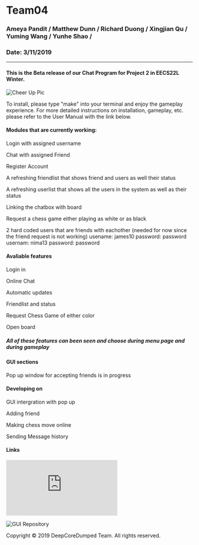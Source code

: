 # Team04
### **Ameya Pandit / Matthew Dunn  / Richard Duong  /  Xingjian Qu  / Yuming Wang  / Yunhe Shao /**
### Date: 3/11/2019
------
#### This is the Beta release of our Chat Program for Project 2 in EECS22L Winter.
![Cheer Up Pic](https://drive.google.com/uc?export=view&id=1HcgdMh43xylDkudei8wcEjn94_rRCf0T)

To install, please type "make" into your terminal and enjoy the gameplay experience. For more detailed instructions on installation, gameplay, etc. please refer to the User Manual with the link below.

#### Modules that are currently working:
  Login with assigned username

  Chat with assigned Friend

  Register Account

  A refreshing friendlist that shows friend and users as well their status

  A refreshing userlist that shows all the users in the system as well as their status

  Linking the chatbox with board

  Request a chess game either playing as white or as black

  2 hard coded users that are friends with eachother (needed for now since the friend request is not working)
  usename: james10 password: password
  usernam: nima13  password: password


#### Avaliable features

  Login in

  Online Chat
 
  Automatic updates

  Friendlist and status

  Request Chess Game of  either color

  Open board

##### All of these features can been seen and choose during menu page and during gameplay

#### GUI sections

  Pop up window for accepting friends is in progress

#### Developing on

  GUI intergration with pop up

  Adding friend

  Making chess move online

  Sending Message history

#### Links
  ![User Manual](https://github.uci.edu/19WEECS22L/Team04/blob/master/doc/Install.txt)

  ![GUI Repository](https://github.uci.edu/yunhes/EECS22L_GUI)


  Copyright © 2019 DeepCoreDumped Team. All rights reserved.
